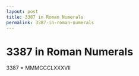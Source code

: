 ```yaml
---
layout: post
title: 3387 in Roman Numerals
permalink: 3387-in-roman-numerals
---
```


# 3387 in Roman Numerals

3387 = MMMCCCLXXXVII
